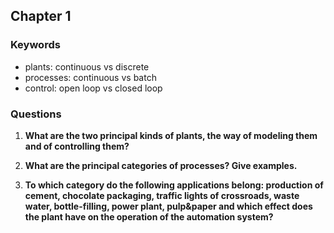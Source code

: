 
## Chapter 1


### Keywords

* plants: continuous vs discrete
* processes: continuous vs batch
* control: open loop vs closed loop

### Questions

1. **What are the two principal kinds of plants, the way of modeling them and of controlling them?**



2. **What are the principal categories of processes? Give examples.**



3. **To which category do the following applications belong: production of cement, chocolate packaging, traffic lights of crossroads, waste water, bottle-filling, power plant, pulp&paper and which effect does the plant have on the operation of the automation system?**
